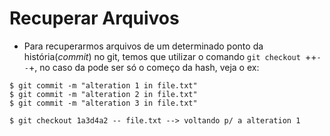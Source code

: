 # Recuperar Arquivos

* Para recuperarmos arquivos de um determinado ponto da história(_commit_) no git, temos que utilizar o comando `git checkout `+<hash>+`--`+<file>, no caso da <hash> pode ser só o começo da hash, veja o ex:
```
$ git commit -m "alteration 1 in file.txt"
$ git commit -m "alteration 2 in file.txt"
$ git commit -m "alteration 3 in file.txt"

$ git checkout 1a3d4a2 -- file.txt --> voltando p/ a alteration 1
```